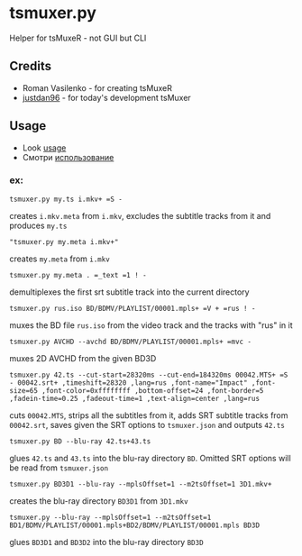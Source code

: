 # tsmuxer.py
Helper for tsMuxeR - not GUI but CLI
## Credits
- Roman Vasilenko - for creating tsMuxeR 
- [justdan96](https://github.com/justdan96/tsMuxer) - for today's development tsMuxer
## Usage
- Look [usage](https://github.com/abakum/tsmuxerCLI/blob/master/usage.eng.txt)
- Смотри [использование](https://github.com/abakum/tsmuxerCLI/blob/master/usage.rus.txt)

### ex:
```
tsmuxer.py my.ts i.mkv+ =S -
```
creates `i.mkv.meta` from `i.mkv`, excludes the subtitle tracks from it and produces `my.ts`
```
"tsmuxer.py my.meta i.mkv+"
```
creates `my.meta` from `i.mkv`
```
tsmuxer.py my.meta . =_text =1 ! -
```
demultiplexes the first srt subtitle track into the current directory
```
tsmuxer.py rus.iso BD/BDMV/PLAYLIST/00001.mpls+ =V + =rus ! -
```
muxes the BD file `rus.iso` from the video track and the tracks with "rus" in it
```
tsmuxer.py AVCHD --avchd BD/BDMV/PLAYLIST/00001.mpls+ =mvc -
```
muxes 2D AVCHD from the given BD3D
```
tsmuxer.py 42.ts --cut-start=28320ms --cut-end=184320ms 00042.MTS+ =S - 00042.srt+ ,timeshift=28320 ,lang=rus ,font-name="Impact" ,font-size=65 ,font-color=0xffffffff ,bottom-offset=24 ,font-border=5 ,fadein-time=0.25 ,fadeout-time=1 ,text-align=center ,lang=rus
```
cuts `00042.MTS`, strips all the subtitles from it, adds SRT subtitle tracks from `00042.srt`, saves given the SRT options to `tsmuxer.json` and outputs `42.ts`
```
tsmuxer.py BD --blu-ray 42.ts+43.ts
```
glues `42.ts` and `43.ts` into the blu-ray directory `BD`. Omitted SRT options will be read from `tsmuxer.json`
```
tsmuxer.py BD3D1 --blu-ray --mplsOffset=1 --m2tsOffset=1 3D1.mkv+
```
creates the blu-ray directory `BD3D1` from `3D1.mkv`
```
tsmuxer.py --blu-ray --mplsOffset=1 --m2tsOffset=1 BD1/BDMV/PLAYLIST/00001.mpls+BD2/BDMV/PLAYLIST/00001.mpls BD3D
```
glues `BD3D1` and `BD3D2` into the blu-ray directory `BD3D`
